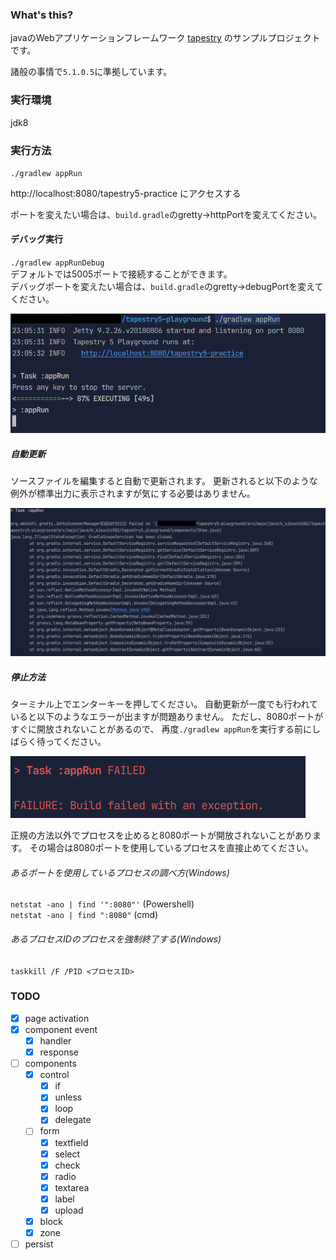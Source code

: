 ### What's this?
javaのWebアプリケーションフレームワーク
[tapestry](https://tapestry.apache.org/index.html) のサンプルプロジェクトです。

諸般の事情で`5.1.0.5`に準拠しています。

### 実行環境
jdk8

### 実行方法
`./gradlew appRun`

http://localhost:8080/tapestry5-practice にアクセスする

ポートを変えたい場合は、`build.gradle`のgretty->httpPortを変えてください。

#### デバッグ実行
`./gradlew appRunDebug`\
デフォルトでは5005ポートで接続することができます。\
デバッグポートを変えたい場合は、`build.gradle`のgretty->debugPortを変えてください。

![alt](./readme/appRun.png)

##### 自動更新
ソースファイルを編集すると自動で更新されます。
更新されると以下のような例外が標準出力に表示されますが気にする必要はありません。

![alt](./readme/edit.png)

##### 停止方法
ターミナル上でエンターキーを押してください。
自動更新が一度でも行われていると以下のようなエラーが出ますが問題ありません。
ただし、8080ポートがすぐに開放されないことがあるので、
再度`./gradlew appRun`を実行する前にしばらく待ってください。

![alt](./readme/stop.png)

正規の方法以外でプロセスを止めると8080ポートが開放されないことがあります。
その場合は8080ポートを使用しているプロセスを直接止めてください。

###### あるポートを使用しているプロセスの調べ方(Windows)
`netstat -ano | find '":8080"'` (Powershell)\
`netstat -ano | find ":8080"` (cmd)

###### あるプロセスIDのプロセスを強制終了する(Windows)
`taskkill /F /PID <プロセスID>`

### TODO
- [x] page activation
- [x] component event
    - [x] handler
    - [x] response
- [ ] components
    - [x] control
        - [x] if
        - [x] unless
        - [x] loop
        - [x] delegate
    - [ ] form
        - [x] textfield
        - [x] select
        - [x] check
        - [x] radio
        - [x] textarea
        - [x] label
        - [x] upload
    - [x] block
    - [x] zone
- [ ] persist
